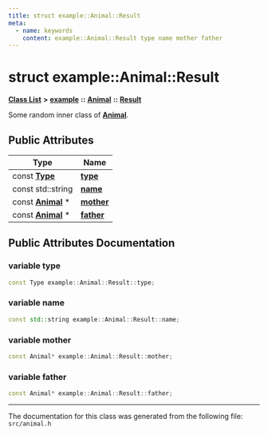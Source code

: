 ```yaml
---
title: struct example::Animal::Result
meta:
  - name: keywords
    content: example::Animal::Result type name mother father
---
```


# struct example::Animal::Result

[**Class List**](annotated.md) **>** [**example**](namespaceexample.md) **::** [**Animal**](classexample_1_1_animal.md) **::** [**Result**](structexample_1_1_animal_1_1_result.md)


Some random inner class of **[Animal](classexample_1_1_animal.md)**. 

## Public Attributes

|Type|Name|
|-----|-----|
|const **[Type](classexample_1_1_animal.md#enum-type)**|[**type**](structexample_1_1_animal_1_1_result.md#variable-type)|
|const std::string|[**name**](structexample_1_1_animal_1_1_result.md#variable-name)|
|const **[Animal](classexample_1_1_animal.md)** \*|[**mother**](structexample_1_1_animal_1_1_result.md#variable-mother)|
|const **[Animal](classexample_1_1_animal.md)** \*|[**father**](structexample_1_1_animal_1_1_result.md#variable-father)|


## Public Attributes Documentation

### variable type

```cpp
const Type example::Animal::Result::type;
```



### variable name

```cpp
const std::string example::Animal::Result::name;
```



### variable mother

```cpp
const Animal* example::Animal::Result::mother;
```



### variable father

```cpp
const Animal* example::Animal::Result::father;
```





----------------------------------------
The documentation for this class was generated from the following file: `src/animal.h`
